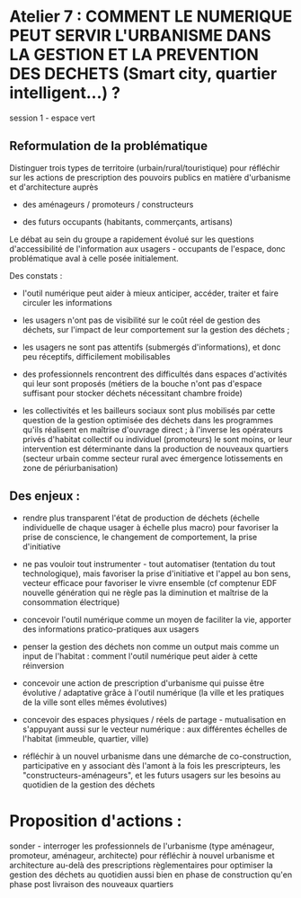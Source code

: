 # Atelier 7 : COMMENT LE NUMERIQUE PEUT SERVIR L'URBANISME DANS LA GESTION ET LA PREVENTION DES DECHETS (Smart city, quartier intelligent...) ?

session 1 - espace vert

## Reformulation de la problématique
Distinguer trois types de territoire (urbain/rural/touristique) pour réfléchir sur les actions de prescription des pouvoirs publics en matière d'urbanisme et d'architecture auprès 

+ des aménageurs / promoteurs / constructeurs

+ des futurs occupants (habitants, commerçants, artisans)

Le débat au sein du groupe a rapidement évolué sur les questions d'accessibilité de l'information aux usagers - occupants de l'espace, donc problématique aval à celle posée initialement. 

Des constats :

+ l'outil numérique peut aider à mieux anticiper, accéder, traiter et faire circuler les informations

+ les usagers n'ont pas de visibilité sur le coût réel de gestion des déchets, sur l'impact de leur comportement sur la gestion des déchets ;  

+ les usagers ne sont pas attentifs (submergés d'informations), et donc peu réceptifs, difficilement mobilisables

+ des professionnels rencontrent des difficultés dans espaces d'activités qui leur sont proposés (métiers de la bouche n'ont pas d'espace suffisant pour stocker déchets nécessitant chambre froide)

+ les collectivités et les bailleurs sociaux sont plus mobilisés par cette question de la gestion optimisée des déchets dans les programmes qu'ils réalisent en maîtrise d'ouvrage direct ; à l'inverse les opérateurs privés d'habitat collectif ou individuel (promoteurs) le sont moins, or leur intervention est déterminante dans la production de nouveaux quartiers (secteur urbain comme secteur rural avec émergence lotissements en zone de périurbanisation)

## Des enjeux :

+ rendre plus transparent l'état de production de déchets (échelle individuelle de chaque usager à échelle plus macro) pour favoriser la prise de conscience, le changement de comportement, la prise d'initiative

+ ne pas vouloir tout instrumenter - tout automatiser (tentation du tout technologique), mais favoriser la prise d'initiative et l'appel au bon sens, vecteur efficace pour favoriser le vivre ensemble (cf comptenur EDF nouvelle génération qui ne règle pas la diminution et maîtrise de la consommation électrique)

+ concevoir l'outil numérique comme un moyen de faciliter la vie, apporter des informations pratico-pratiques aux usagers

+ penser la gestion des déchets non comme un output mais comme un input de l'habitat : comment l'outil numérique peut aider à cette réinversion 

+ concevoir une action de prescription d'urbanisme qui puisse être évolutive / adaptative grâce à l'outil numérique (la ville et les pratiques de la ville sont elles mêmes évolutives)

+ concevoir des espaces physiques / réels de partage - mutualisation en s'appuyant aussi sur le vecteur numérique : aux différentes échelles de l'habitat (immeuble, quartier, ville) 

+ réfléchir à un nouvel urbanisme dans une démarche de co-construction, participative en y associant dès l'amont à la fois les prescripteurs, les "constructeurs-aménageurs", et les futurs usagers sur les besoins au quotidien de la gestion des déchets

# Proposition d'actions :

sonder - interroger les professionnels de l'urbanisme (type aménageur, promoteur, aménageur, architecte) pour réfléchir à nouvel urbanisme et architecture au-delà des prescriptions règlementaires pour optimiser la gestion des déchets au quotidien aussi bien en phase de construction qu'en phase post livraison des nouveaux quartiers
